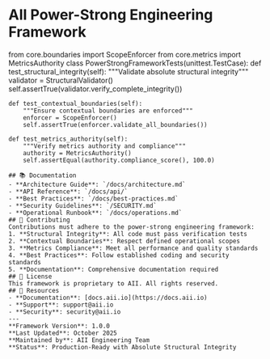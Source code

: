# AII Power-Strong Engineering Framework
from core.boundaries import ScopeEnforcer
from core.metrics import MetricsAuthority
class PowerStrongFrameworkTests(unittest.TestCase):
    def test_structural_integrity(self):
        """Validate absolute structural integrity"""
        validator = StructuralValidator()
        self.assertTrue(validator.verify_complete_integrity())
    
    def test_contextual_boundaries(self):
        """Ensure contextual boundaries are enforced"""
        enforcer = ScopeEnforcer()
        self.assertTrue(enforcer.validate_all_boundaries())
    
    def test_metrics_authority(self):
        """Verify metrics authority and compliance"""
        authority = MetricsAuthority()
        self.assertEqual(authority.compliance_score(), 100.0)
```
## 📚 Documentation
- **Architecture Guide**: `/docs/architecture.md`
- **API Reference**: `/docs/api/`
- **Best Practices**: `/docs/best-practices.md`
- **Security Guidelines**: `/SECURITY.md`
- **Operational Runbook**: `/docs/operations.md`
## 🤝 Contributing
Contributions must adhere to the power-strong engineering framework:
1. **Structural Integrity**: All code must pass verification tests
2. **Contextual Boundaries**: Respect defined operational scopes
3. **Metrics Compliance**: Meet all performance and quality standards
4. **Best Practices**: Follow established coding and security standards
5. **Documentation**: Comprehensive documentation required
## 📄 License
This framework is proprietary to AII. All rights reserved.
## 🔗 Resources
- **Documentation**: [docs.aii.io](https://docs.aii.io)
- **Support**: support@aii.io
- **Security**: security@aii.io
---
**Framework Version**: 1.0.0  
**Last Updated**: October 2025  
**Maintained by**: AII Engineering Team  
**Status**: Production-Ready with Absolute Structural Integrity
